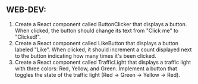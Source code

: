 ## WEB-DEV:


1.	Create a React component called ButtonClicker that displays a button. When clicked, 
the button should change its text from "Click me" to "Clicked!".
2.	Create a React component called LikeButton that displays a button labeled "Like". When 
clicked, it should increment a count displayed next to the button indicating how many times it's 
been clicked.
3.	Create a React component called TrafficLight that displays a traffic light with three 
colors: Red, Yellow, and Green. Implement a button that toggles the state of the traffic light 
(Red -> Green -> Yellow -> Red).









